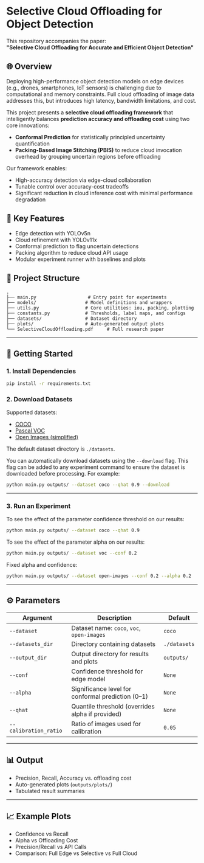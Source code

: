 # Selective Cloud Offloading for Object Detection

This repository accompanies the paper:  
**"Selective Cloud Offloading for Accurate and Efficient Object Detection"**

## 🌐 Overview

Deploying high-performance object detection models on edge devices (e.g., drones, smartphones, IoT sensors) is challenging due to computational and memory constraints. Full cloud offloading of image data addresses this, but introduces high latency, bandwidth limitations, and cost.

This project presents a **selective cloud offloading framework** that intelligently balances **prediction accuracy and offloading cost** using two core innovations:

- **Conformal Prediction** for statistically principled uncertainty quantification
- **Packing-Based Image Stitching (PBIS)** to reduce cloud invocation overhead by grouping uncertain regions before offloading

Our framework enables:

- High-accuracy detection via edge-cloud collaboration
- Tunable control over accuracy-cost tradeoffs
- Significant reduction in cloud inference cost with minimal performance degradation

## 🧠 Key Features

- Edge detection with YOLOv5n
- Cloud refinement with YOLOv11x
- Conformal prediction to flag uncertain detections
- Packing algorithm to reduce cloud API usage
- Modular experiment runner with baselines and plots

## 📁 Project Structure

```
.
├── main.py                   # Entry point for experiments
├── models/                  # Model definitions and wrappers
├── utils.py                 # Core utilities: iou, packing, plotting
├── constants.py             # Thresholds, label maps, and configs
├── datasets/                # Dataset directory
├── plots/                   # Auto-generated output plots
└── SelectiveCloudOffloading.pdf     # Full research paper
```

---

## 🚀 Getting Started

### 1. Install Dependencies

```bash
pip install -r requirements.txt
```

### 2. Download Datasets

Supported datasets:

- [COCO](https://cocodataset.org/#download)
- [Pascal VOC](http://host.robots.ox.ac.uk/pascal/VOC/)
- [Open Images (simplified)](https://storage.googleapis.com/openimages/web/index.html)

The default dataset directory is `./datasets`.

You can automatically download datasets using the `--download` flag. This flag can be added to any experiment command to ensure the dataset is downloaded before processing. For example:

```bash
python main.py outputs/ --dataset coco --qhat 0.9 --download
```

---

### 3. Run an Experiment

To see the effect of the parameter confidence threshold on our results:

```bash
python main.py outputs/ --dataset coco --qhat 0.9
```

To see the effect of the parameter alpha on our results:

```bash
python main.py outputs/ --dataset voc --conf 0.2
```

Fixed alpha and confidence:

```bash
python main.py outputs/ --dataset open-images --conf 0.2 --alpha 0.2
```

---

## ⚙️ Parameters

| Argument              | Description                                       | Default      |
| --------------------- | ------------------------------------------------- | ------------ |
| `--dataset`           | Dataset name: `coco`, `voc`, `open-images`        | `coco`       |
| `--datasets_dir`      | Directory containing datasets                     | `./datasets` |
| `--output_dir`        | Output directory for results and plots            | `outputs/`   |
| `--conf`              | Confidence threshold for edge model               | `None`       |
| `--alpha`             | Significance level for conformal prediction (0–1) | `None`       |
| `--qhat`              | Quantile threshold (overrides alpha if provided)  | `None`       |
| `--calibration_ratio` | Ratio of images used for calibration              | `0.05`       |

---

## 📊 Output

- Precision, Recall, Accuracy vs. offloading cost
- Auto-generated plots (`outputs/plots/`)
- Tabulated result summaries

---

## 📈 Example Plots

- Confidence vs Recall
- Alpha vs Offloading Cost
- Precision/Recall vs API Calls
- Comparison: Full Edge vs Selective vs Full Cloud
